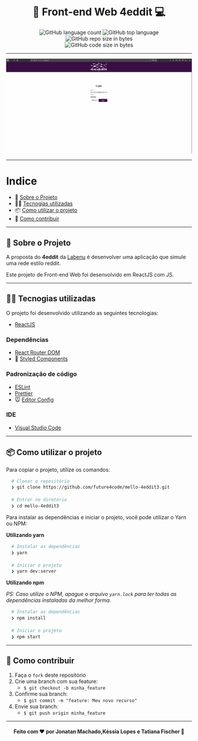 <h1 align="center">
  🤖 Front-end Web  4eddit 💻
</h1>
<p align="center">
  <img alt="GitHub language count" src="https://img.shields.io/github/languages/count/future4code/mello-4eddit3">

  <img alt="GitHub top language" src="https://img.shields.io/github/languages/top/future4code/mello-4eddit3?logo=javascript">

  <img alt="GitHub repo size in bytes" src="https://img.shields.io/github/repo-size/future4code/mello-4eddit3?color=green">

  <br>

  <img alt="GitHub code size in bytes" src="https://img.shields.io/github/last-commit/future4code/mello-4eddit3">

</p>

---

<p align="center">
  <img alt="Gif da Aplicação" src="./src/assets/todolist.gif" />
</p>

---

# Indice

- :rocket: [Sobre o Projeto](#rocket-sobre-o-projeto)
- 👨‍💻️ [Tecnogias utilizadas](#%EF%B8%8F-tecnogias-utilizadas)
- 📦️ [Como utilizar o projeto](#%EF%B8%8F-como-utilizar-o-projeto)
- 🤔️ [Como contribuir](#%EF%B8%8F-como-contribuir)

---

## :rocket: Sobre o Projeto

A proposta do **4eddit** da [Labenu](https://labenu.com.br/) é desenvolver uma aplicação que simule uma rede estilo reddit.

Este projeto de Front-end Web foi desenvolvido em ReactJS com JS.

---

## 👨‍💻️ Tecnogias utilizadas

O projeto foi desenvolvido utilizando as seguintes tecnologias:

- [ReactJS](https://reactjs.org/)

### Dependências

- [React Router DOM](https://github.com/ReactTraining/react-router#readme)
- :nail_care: [Styled Components](https://styled-components.com/)

### Padronização de código

- [ESLint](https://eslint.org/)
- [Prettier](https://prettier.io/)
- :mouse: [Editor Config](https://editorconfig.org/)

### IDE

- [Visual Studio Code](https://code.visualstudio.com/)

---

## 📦️ Como utilizar o projeto

Para copiar o projeto, utilize os comandos:

```bash
  # Clonar o repositório
  ❯ git clone https://github.com/future4code/mello-4eddit3.git

  # Entrar no diretório
  ❯ cd mello-4eddit3
```

Para instalar as dependências e iniciar o projeto, você pode utilizar o Yarn ou NPM:

**Utilizando yarn**

```bash
  # Instalar as dependências
  ❯ yarn

  # Iniciar o projeto
  ❯ yarn dev:server
```

**Utilizando npm**

_PS: Caso utilize o NPM, apague o arquivo `yarn.lock` para ter todas as dependências instaladas da melhor forma._

```bash
  # Instalar as dependências
  ❯ npm install

  # Iniciar o projeto
  ❯ npm start
```

---

## 🤔️ Como contribuir

1. Faça o `fork` deste repositório
2. Crie uma branch com sua feature:
   - `$ git checkout -b minha_feature`
3. Confirme sua branch:
   - `$ git commit -m "feature: Meu novo recurso"`
4. Envie sua branch:
   - `$ git push origin minha_feature`

---

<h4 align="center">
  Feito com ❤️ por Jonatan Machado,Késsia Lopes e Tatiana Fischer 👋️
</h4>
